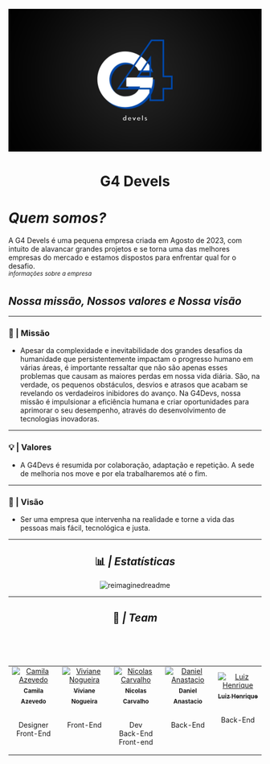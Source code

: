 ![Company Logo](/profile/company-logo.png)

<h1 align="center">G4 Devels</h1> 

# **_Quem somos?_**

  A G4 Devels é uma pequena empresa criada em Agosto de 2023, com intuito de alavancar grandes projetos e se torna uma das melhores empresas do mercado e estamos dispostos para enfrentar qual for o desafio.
<br>
<sup> _informações sobre a empresa_ </sup>
## *Nossa missão, Nossos valores e Nossa visão*


---

### 🎯 | Missão
- Apesar da complexidade e inevitabilidade dos grandes desafios da humanidade que persistentemente impactam o progresso humano em várias áreas, é importante ressaltar que não são apenas esses problemas que causam as maiores perdas em nossa vida diária. São, na verdade, os pequenos obstáculos, desvios e atrasos que acabam se revelando os verdadeiros inibidores do avanço. Na G4Devs, nossa missão é impulsionar a eficiência humana e criar oportunidades para aprimorar o seu desempenho, através do desenvolvimento de tecnologias inovadoras.

---

### 💡 | Valores
- A G4Devs é resumida por colaboração, adaptação e repetição. A sede de melhoria nos move e por ela trabalharemos até o fim.

---

### 👀 | Visão
- Ser uma empresa que intervenha na realidade e torne a vida das pessoas mais fácil, tecnológica e justa.

---

<div align="center"> 
  
  ## 📊 *| Estatísticas* 
  
</div>

<!-- Documentation: https://github.com/PressJump/reimaginedreadme-->
<div align="center">
  <img src="https://myreadme.vercel.app/api/embed/YOURUSERNAME?=G4Devels&panels=userstatistics,toprepositories,toplanguages,commitgraph" alt="reimaginedreadme"/>
</div>

<!-- Documentation: https://github.com/ryo-ma/github-profile-trophy
<div align="center">
  <img src="https://github-profile-trophy.vercel.app/?username=G4Devels&theme=darkhub&no-frame=true&no-bg=false&margin-w=4" alt="Trophy">
</div>
-->
---
<div align="center">
  
## 🏢 *| Team*

</div>
<table align="center">
    <tr align="center">
      <td>
        <a href="https://github.com/Camilay3">
          <img src="https://avatars.githubusercontent.com/u/92113919?v=4" width="100px;" alt="Camila Azevedo"/>
          <br>
          <sub>
            <b>Camila Azevedo</b>
          </sub>
        </a>
        <br>
        <p><br>Designer<br>Front-End<br><br></p>
      </td>
      <br>
      <td>
        <a href="https://github.com/vivirnogueira">
          <img src="https://avatars.githubusercontent.com/u/95643711?v=4" width="100px;" alt="Viviane Nogueira"/>
          <br>
          <sub>
            <b>Viviane Nogueira</b>
          </sub>
        </a>
        <br>
        <p><br>Front-End<br><br><br></p>
      </td>
      <br>
      <td>
        <a href="https://github.com/nicolasscarvalho">
          <img src="https://avatars.githubusercontent.com/u/98130635?v=4" width="100px;" alt="Nicolas Carvalho"/>
          <br>
          <sub>
            <b>Nicolas Carvalho</b>
          </sub>
        </a>
        <br>
        <p><br>Dev<br>Back-End<br>Front-end</p>
      </td>
      <td>
        <a href="https://github.com/Daniel-Anastacio">
          <img src="https://avatars.githubusercontent.com/u/106440986?v=4" width="100px;" alt="Daniel Anastacio"/>
          <br>
          <sub>
            <b>Daniel Anastacio</b>
          </sub>
        </a>
        <br>
        <p><br>Back-End<br><br><br></p>
      </td>
      <br>
      <td>
        <a href="https://github.com/Luiiz-Henrique">
          <img src="https://avatars.githubusercontent.com/u/106769482?s=400&u=d5eb6ec88c087770213b1a0330e04892960ae5ee&v=4" width="100px;" alt="Luiz Henrique"/>
          <br>
          <sub>
            <b>Luiz Henrique</b>
          </sub>
        </a>
        <br>
        <p><br>Back-End<br><br><br></p>
      </td>
    </tr>
</table>


<!--

**Here are some ideas to get you started:**

🙋‍♀️ A short introduction - what is your organization all about?
🌈 Contribution guidelines - how can the community get involved?
👩‍💻 Useful resources - where can the community find your docs? Is there anything else the community should know?
🍿 Fun facts - what does your team eat for breakfast?
🧙 Remember, you can do mighty things with the power of [Markdown](https://docs.github.com/github/writing-on-github/getting-started-with-writing-and-formatting-on-github/basic-writing-and-formatting-syntax)
-->
